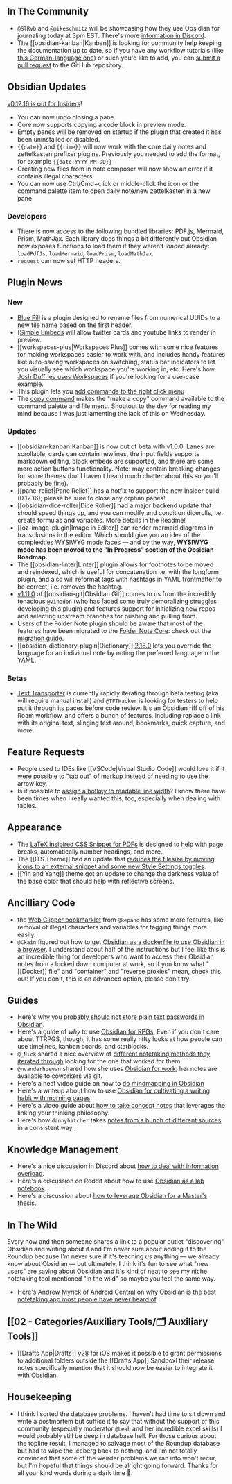 ## In The Community

- `@SlRvb` and `@mikeschmitz` will be showcasing how they use Obsidian for journaling today at 3pm EST. There's more [information in Discord](https://discord.com/channels/686053708261228577/876257648624939008/888086347510865950).
- The [[obsidian-kanban|Kanban]] is looking for community help keeping the documentation up to date, so if you have any workflow tutorials (like [this German-language one](https://www.youtube.com/watch?v=6aU2lYGsRzw)) or such you'd like to add, you can [submit a pull request](https://github.com/mgmeyers/obsidian-kanban/tree/main/src/docs) to the GitHub repository.

## Obsidian Updates

[v0.12.16 is out for Insiders](https://forum.obsidian.md/t/obsidian-release-v0-12-16-insider-build/24166)!

- You can now undo closing a pane.
- Core now supports copying a code block in preview mode.
- Empty panes will be removed on startup if the plugin that created it has been uninstalled or disabled.
- `{{date}}` and `{{time}}` will now work with the core daily notes and zettelkasten prefixer plugins. Previously you needed to add the format, for example `{{date:YYYY-MM-DD}}`
- Creating new files from in note composer will now show an error if it contains illegal characters.
- You can now use Ctrl/Cmd+click or middle-click the icon or the command palette item to open daily note/new zettelkasten in a new pane

### Developers

- There is now access to the following bundled libraries: PDF.js, Mermaid, Prism, MathJax. Each library does things a bit differently but Obsidian now exposes functions to load them if they weren’t loaded already: `loadPdfJs`, `loadMermaid`, `loadPrism`, `loadMathJax`.
- `request` can now set HTTP headers.

## Plugin News

### New

- [Blue Pill](https://github.com/dyldog/blue-pill) is a plugin designed to rename files from numerical UUIDs to a new file name based on the first header.
- [[Simple Embeds](https://github.com/samwarnick/obsidian-simple-embeds/tree/main) will allow twitter cards and youtube links to render in preview.
- [[workspaces-plus|Workspaces Plus]] comes with some nice features for making workspaces easier to work with, and includes handy features like auto-saving workspaces on switching, status bar indicators to let you visually see which workspace you're working in, etc. Here's how [Josh Duffney uses Workspaces](https://www.youtube.com/watch?v=EiI1ekkiB2k) if you're looking for a use-case example.
- This plugin lets you [add commands to the right click menu](https://github.com/kzhovn/obsidian-customizable-menu)
- The [copy command](https://github.com/kzhovn/copy-command-obsidian) makes the "make a copy" command available to the command palette and file menu. Shoutout to the dev for reading my mind because I was just lamenting the lack of this on Wednesday.

### Updates

- [[obsidian-kanban|Kanban]] is now out of beta with v1.0.0. Lanes are scrollable, cards can contain newlines, the input fields supports markdown editing, block embeds are supported, and there are some more action buttons functionality. Note: may contain breaking changes for some themes (but I haven't heard much chatter about this so you'll probably be fine).
- [[pane-relief|Pane Relief]] has a hotfix to support the new Insider build (0.12.16); please be sure to close any orphan panes!
- [[obsidian-dice-roller|Dice Roller]] had a major backend update that should speed things up, and you can modify and condition dicerolls, i.e. create formulas and variables. More details in the Readme!
- [[oz-image-plugin|Image in Editor]] can render mermaid diagrams in transclusions in the editor. Which should give you an idea of the complexities WYSIWYG mode faces — and by the way, **WYSIWYG mode has been moved to the "In Progress" section of the Obsidian Roadmap.**
- The [[obsidian-linter|Linter]] plugin allows for footnotes to be moved and reindexed, which is useful for concatenation i.e. with the longform plugin, and also will reformat tags with hashtags in YAML frontmatter to be correct, i.e. removes the hashtag.
- [v1.11.0](https://github.com/denolehov/obsidian-git/releases/tag/1.11.0) of [[obsidian-git|Obsidian Git]] comes to us from the incredibly tenacious `@Vinadon` (who has faced some truly demoralizing struggles developing this plugin) and features support for initializing new repos and selecting upstream branches for pushing and pulling from.
- Users of the Folder Note plugin should be aware that most of the features have been migrated to the [Folder Note Core](https://github.com/aidenlx/folder-note-core): check out the [migration guide](https://github.com/aidenlx/alx-folder-note/wiki/migrate-from-v0.10.0-and-lower).
- [[obsidian-dictionary-plugin|Dictionary]] [2.18.0](https://github.com/phibr0/obsidian-dictionary) lets you override the language for an individual note by noting the preferred language in the YAML.

### Betas

- [Text Transporter](https://github.com/TfTHacker/obsidian42-text-transporter/releases) is currently rapidly iterating through beta testing (aka will require manual install) and `@TFTHacker` is looking for testers to help put it through its paces before code review. It's an Obsidian riff off of his Roam workflow, and offers a bunch of features, including replace a link with its original text, slinging text around, bookmarks, quick capture, and more.

## Feature Requests

- People used to IDEs like [[VSCode|Visual Studio Code]] would love it if it were possible to ["tab out" of markup](https://forum.obsidian.md/t/pressing-tab-when-inserting-a-link-should-move-the-cursor-to-the-next-brackets/11953) instead of needing to use the arrow key.
- Is it possible to [assign a hotkey to readable line width](https://forum.obsidian.md/t/is-there-a-way-to-set-readable-line-length-option-to-a-hotkey/24255)? I know there have been times when I really wanted this, too, especially when dealing with tables.

## Appearance

- The [LaTeX insipired CSS Snippet for PDFs](https://www.buymeacoffee.com/phibr0/e/42263) is designed to help with page breaks, automatically number headings, and more.
- The [[ITS Theme]] had an update that [reduces the filesize by moving icons to an external snippet and some new Style Settings toggles](https://forum.obsidian.md/t/theme-its-dark-light-theme/12838/132).
- [[Yin and Yang]] theme got an update to change the darkness value of the base color that should help with reflective screens.

## Ancilliary Code

- the [Web Clipper bookmarklet](https://gist.github.com/kepano/90c05f162c37cf730abb8ff027987ca3) from `@kepano` has some more features, like removal of illegal characters and variables for tagging things more easily.
- `@Ckain` figured out how to get [Obsidian as a dockerfile to use Obsidian in a browser](https://discord.com/channels/686053708261228577/694233507500916796/888512777336021044). I understand about half of the instructions but I feel like this is an incredible thing for developers who want to access their Obsidian notes from a locked down computer at work, so if you know what "[[Docker]] file" and "container" and "reverse proxies" mean, check this out! If you don't, this is an advanced option, please don't try.

## Guides

- Here's why you [probably should not store plain text passwords in Obsidian](https://www.reddit.com/r/ObsidianMD/comments/pmscaz/is_obsidian_safe_for_storing_your_passwords_there/).
- Here's a guide of _why_ to use [Obsidian for RPGs](https://www.youtube.com/watch?v=cLMcRiacY3g). Even if you don't care about TTRPGS, though, it has some really nifty looks at how people can use timelines, kanban boards, and statblocks.
- `@_Nick` shared a nice overview of [different notetaking methods they iterated through](https://www.nickseitz.com/writing/take-less-stupid-notes) looking for the one that worked for them.
- `@nvanderhoevan` shared how she uses [Obsidian for work](https://nicolevanderhoeven.com/blog/20210518-how-i-use-obsidian-at-work/); her notes are available to coworkers via git.
- Here's a neat video guide on how to [do mindmapping in Obsidian](https://www.youtube.com/watch?v=pWcHBmJLvLc&feature=youtu.be)
- Here's a writeup about how to use [Obsidian for cultivating a writing habit with morning pages](https://www.cultivatingmentalsilence.com/blog/using-the-obsidian-app-to-do-morning-pages).
- Here's a video guide about [how to take concept notes](https://www.youtube.com/watch?v=MYJsGksojms) that leverages the linking your thinking philosophy.
- Here's how `dannyhatcher` takes [notes from a bunch of different sources](https://www.youtube.com/watch?v=tLa2tNuXau0&feature=youtu.be) in a consistent way.

## Knowledge Management

- Here's a nice discussion in Discord about [how to deal with information overload](http://discordapp.com/channels/686053708261228577/722584061087842365/888244420728741938).
- Here's a discussion on Reddit about how to use [Obsidian as a lab notebook](https://www.reddit.com/r/ObsidianMD/comments/pojd73/does_anyone_use_obsidian_as_a_lab_notebook/).
- Here's a discussion about [how to leverage Obsidian for a Master's thesis](https://forum.obsidian.md/t/start-using-obsidian-for-masters-thesis-when-you-already-have-a-rough-outline-in-mind/24228/3).

## In The Wild

Every now and then someone shares a link to a popular outlet "discovering" Obsidian and writing about it and I'm never sure about adding it to the Roundup because I'm never sure if it's teaching _us_ anything — we already know about Obsidian — but ultimately, I think it's fun to see what "new users" are saying about Obsidian and it's kind of neat to see my niche notetaking tool mentioned "in the wild" so maybe you feel the same way.

- Here's Andrew Myrick of Android Central on why [Obsidian is the best notetaking app most people have never heard of](https://www.androidcentral.com/obsidian-best-note-taking-app-youve-never-heard).

## [[02 - Categories/Auxiliary Tools/🗂️ Auxiliary Tools]]

- [[Drafts App|Drafts]] [v28](https://forums.getdrafts.com/t/drafts-28-released-ready-for-new-ios-macos-folder-bookmarks-and-more/11201) for iOS makes it possible to grant permissions to additional folders outside the [[Drafts App]] Sandboxl their release notes specifically mention that it should now be easier to integrate it with Obsidian.

## Housekeeping

- I think I sorted the database problems. I haven't had time to sit down and write a postmortem but suffice it to say that without the support of this community (especially moderator `@Leah` and her incredible excel skills) I would probably still be deep in database hell. For those curious about the topline result, I managed to salvage most of the Roundup database but had to wipe the Iceberg back to nothing, and I'm not totally convinced that some of the weirder problems we ran into won't recur, but I'm hopeful that things should be alright going forward. Thanks for all your kind words during a dark time 💚.
